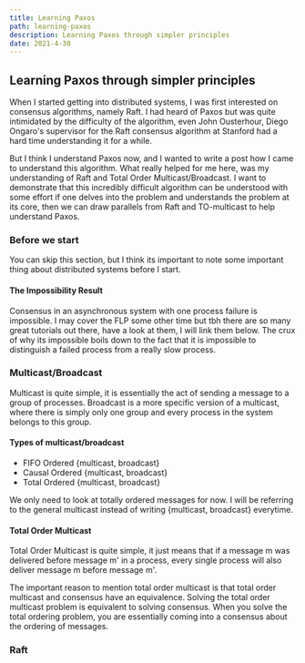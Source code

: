 ```yaml
---
title: Learning Paxos
path: learning-paxos
description: Learning Paxos through simpler principles
date: 2021-4-30
---
```


## Learning Paxos through simpler principles

When I started getting into distributed systems, I was first interested on consensus algorithms, namely Raft. 
I had heard of Paxos but was quite intimidated by the difficulty of the algorithm, even John Ousterhour, Diego Ongaro's supervisor for 
the Raft consensus algorithm at Stanford had a hard time understanding it for a while. 

But I think I understand Paxos now, and I wanted to write a post how I came to understand this algorithm. 
What really helped for me here, was my understanding of Raft and Total Order Multicast/Broadcast. I want to demonstrate that this incredibly 
difficult algorithm can be understood with some effort if one delves into the problem and understands the problem at its core, then we can draw 
parallels from Raft and TO-multicast to help understand Paxos. 

### Before we start
You can skip this section, but I think its important to note some important thing about distributed systems before I start.

#### The Impossibility Result
Consensus in an asynchronous system with one process failure is impossible. I may cover the FLP some other time but tbh there are so many great tutorials out there, have a look at them, I will link
them below. The crux of why its impossible boils down to the fact that it is impossible to distinguish a failed process from a really slow process. 


### Multicast/Broadcast
Multicast is quite simple, it is essentially the act of sending a message to a group of processes. Broadcast is a more specific version of a multicast, where there is simply only one 
group and every process in the system belongs to this group. 

#### Types of multicast/broadcast
  * FIFO Ordered {multicast, broadcast}
  * Causal Ordered {multicast, broadcast}
  * Total Ordered {multicast, broadcast}

We only need to look at totally ordered messages for now. I will be referring to the general multicast instead of writing {multicast, broadcast} everytime. 

#### Total Order Multicast
Total Order Multicast is quite simple, it just means that if a message m was delivered before message m' in a process, 
every single process will also deliver message m before message m'.

The important reason to mention total order multicast is that total order multicast and consensus have an equivalence. 
Solving the total order multicast problem is equivalent to solving consensus. When you solve the total ordering problem, you are 
essentially coming into a consensus about the ordering of messages. 


### Raft
